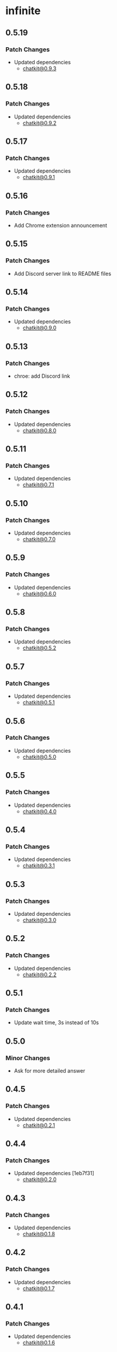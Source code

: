 # infinite

## 0.5.19

### Patch Changes

- Updated dependencies
  - chatkit@0.9.3

## 0.5.18

### Patch Changes

- Updated dependencies
  - chatkit@0.9.2

## 0.5.17

### Patch Changes

- Updated dependencies
  - chatkit@0.9.1

## 0.5.16

### Patch Changes

- Add Chrome extension announcement

## 0.5.15

### Patch Changes

- Add Discord server link to README files

## 0.5.14

### Patch Changes

- Updated dependencies
  - chatkit@0.9.0

## 0.5.13

### Patch Changes

- chroe: add Discord link

## 0.5.12

### Patch Changes

- Updated dependencies
  - chatkit@0.8.0

## 0.5.11

### Patch Changes

- Updated dependencies
  - chatkit@0.7.1

## 0.5.10

### Patch Changes

- Updated dependencies
  - chatkit@0.7.0

## 0.5.9

### Patch Changes

- Updated dependencies
  - chatkit@0.6.0

## 0.5.8

### Patch Changes

- Updated dependencies
  - chatkit@0.5.2

## 0.5.7

### Patch Changes

- Updated dependencies
  - chatkit@0.5.1

## 0.5.6

### Patch Changes

- Updated dependencies
  - chatkit@0.5.0

## 0.5.5

### Patch Changes

- Updated dependencies
  - chatkit@0.4.0

## 0.5.4

### Patch Changes

- Updated dependencies
  - chatkit@0.3.1

## 0.5.3

### Patch Changes

- Updated dependencies
  - chatkit@0.3.0

## 0.5.2

### Patch Changes

- Updated dependencies
  - chatkit@0.2.2

## 0.5.1

### Patch Changes

- Update wait time, 3s instead of 10s

## 0.5.0

### Minor Changes

- Ask for more detailed answer

## 0.4.5

### Patch Changes

- Updated dependencies
  - chatkit@0.2.1

## 0.4.4

### Patch Changes

- Updated dependencies [1eb7f31]
  - chatkit@0.2.0

## 0.4.3

### Patch Changes

- Updated dependencies
  - chatkit@0.1.8

## 0.4.2

### Patch Changes

- Updated dependencies
  - chatkit@0.1.7

## 0.4.1

### Patch Changes

- Updated dependencies
  - chatkit@0.1.6
